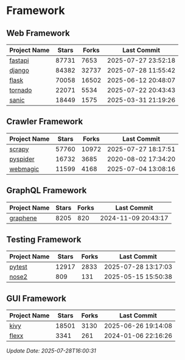 # Framework

## Web Framework
| Project Name | Stars | Forks | Last Commit |
| ------------ | ----- | ----- | ----------- |
| [fastapi](https://github.com/fastapi/fastapi) | 87731 | 7653 | 2025-07-27 23:52:18 |
| [django](https://github.com/django/django) | 84382 | 32737 | 2025-07-28 11:55:42 |
| [flask](https://github.com/pallets/flask) | 70058 | 16502 | 2025-06-12 20:48:07 |
| [tornado](https://github.com/tornadoweb/tornado) | 22071 | 5534 | 2025-07-22 20:43:43 |
| [sanic](https://github.com/sanic-org/sanic) | 18449 | 1575 | 2025-03-31 21:19:26 |

## Crawler Framework
| Project Name | Stars | Forks | Last Commit |
| ------------ | ----- | ----- | ----------- |
| [scrapy](https://github.com/scrapy/scrapy) | 57760 | 10972 | 2025-07-27 18:17:51 |
| [pyspider](https://github.com/binux/pyspider) | 16732 | 3685 | 2020-08-02 17:34:20 |
| [webmagic](https://github.com/code4craft/webmagic) | 11599 | 4168 | 2025-07-04 13:08:16 |

## GraphQL Framework
| Project Name | Stars | Forks | Last Commit |
| ------------ | ----- | ----- | ----------- |
| [graphene](https://github.com/graphql-python/graphene) | 8205 | 820 | 2024-11-09 20:43:17 |

## Testing Framework
| Project Name | Stars | Forks | Last Commit |
| ------------ | ----- | ----- | ----------- |
| [pytest](https://github.com/pytest-dev/pytest) | 12917 | 2833 | 2025-07-28 13:17:03 |
| [nose2](https://github.com/nose-devs/nose2) | 809 | 131 | 2025-05-15 15:50:38 |

## GUI Framework
| Project Name | Stars | Forks | Last Commit |
| ------------ | ----- | ----- | ----------- |
| [kivy](https://github.com/kivy/kivy) | 18501 | 3130 | 2025-06-26 19:14:08 |
| [flexx](https://github.com/flexxui/flexx) | 3341 | 261 | 2024-01-06 22:16:26 |

*Update Date: 2025-07-28T16:00:31*